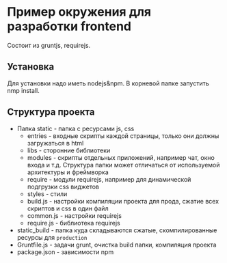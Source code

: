 # Пример окружения для разработки frontend

Состоит из gruntjs, requirejs.

## Установка 
Для установки надо иметь nodejs&npm. В корневой папке запустить nmp install.

## Структура проекта
* Папка static - папка с ресурсами js, css
  * entries - входные скрипты каждой страницы, только они должны загружаться в html
  * libs - сторонние библиотеки
  * modules - скрипты отдельных приложений, например чат, окно входа и т.д. Структура папки может отличаться от используемой архитектуры и фреймворка
  * require - модули requirejs, например для динамической подгрузки css виджетов
  * styles - стили 
  * build.js - настройки компиляции проекта для прода, сжатие всех скриптов и css в один файл
  * common.js - настройки requirejs
  * require.js - библиотека requirejs
* static_build - папка куда складываются сжатые, скомпилированные ресурсы для `production`
* Gruntfile.js - задачи grunt, очистка build папки, компиляция проекта
* package.json - зависимости npm 
